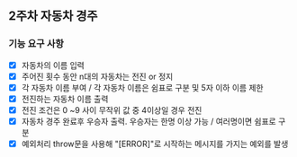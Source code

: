 ## 2주차 자동차 경주

### 기능 요구 사항

- [x] 자동차의 이름 입력
- [x] 주어진 횟수 동안 n대의 자동차는 전진 or 정지
- [x] 각 자동차 이름 부여 / 각 자동차 이름은 쉼표로 구분 및 5자 이하 이름 제한
- [x] 전진하는 자동차 이름 출력
- [x] 전진 조건은 0 ~9 사이 무작위 값 중 4이상일 경우 전진
- [x] 자동차 경주 완료후 우승자 출력. 우승자는 한명 이상 가능 / 여러명이면 쉼표로 구분
- [x] 예외처리  throw문을 사용해 "[ERROR]"로 시작하는 메시지를 가지는 예외를 발생

